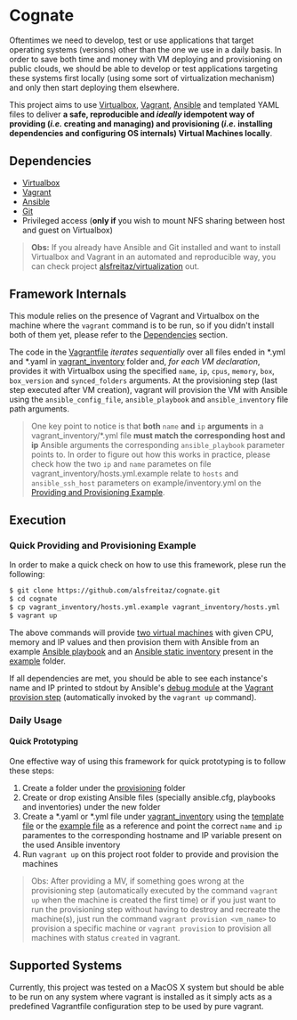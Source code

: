 # Cognate

Oftentimes we need to develop, test or use applications that target operating systems (versions) other than the one we use in a daily basis. In order to save both time and money with VM deploying and provisioning on public clouds, we should be able to develop or test applications targeting these systems first locally (using some sort of virtualization mechanism) and only then start deploying them elsewhere.

This project aims to use [Virtualbox](https://www.virtualbox.org/), [Vagrant](https://www.vagrantup.com/), [Ansible](https://docs.ansible.com/ansible/latest/index.html) and templated YAML files to deliver **a safe, reproducible and *ideally* idempotent way of providing (*i.e.* creating and managing) and provisioning (*i.e.* installing dependencies and configuring OS internals) Virtual Machines locally**.

## Dependencies

* [Virtualbox](https://www.virtualbox.org/)
* [Vagrant](https://www.vagrantup.com/)
* [Ansible](https://docs.ansible.com/ansible/latest/index.html)
* [Git](https://git-scm.com/)
* Privileged access (**only if** you wish to mount NFS sharing between host and guest on Virtualbox)

> **Obs:** If you already have Ansible and Git installed and want to install Virtualbox and Vagrant in an automated and reproducible way, you can check project [alsfreitaz/virtualization](https://github.com/alsfreitaz/virtualization) out.

## Framework Internals

This module relies on the presence of Vagrant and Virtualbox on the machine where the `vagrant` command is to be run, so if you didn't install both of them yet, please refer to the [Dependencies](#dependencies) section.

The code in the [Vagrantfile](Vagrantfile) *iterates sequentially* over all files ended in \*.yml and \*.yaml in [vagrant_inventory](vagrant_inventory) folder and, *for each VM declaration*, provides it with Virtualbox using the specified `name`, `ip`, `cpus`, `memory`, `box`, `box_version` and `synced_folders` arguments. At the provisioning step (last step executed after VM creation), vagrant will provision the VM with Ansible using the `ansible_config_file`, `ansible_playbook` and `ansible_inventory` file path arguments.

> One key point to notice is that **both** `name` **and** `ip` **arguments** in a vagrant_inventory/\*.yml file **must match the corresponding host and ip** Ansible arguments the corresponding `ansible_playbook` parameter points to. In order to figure out how this works in practice, please check how the two `ip` and `name` parametes on file vagrant_inventory/hosts.yml.example relate to `hosts` and `ansible_ssh_host` parameters on example/inventory.yml on the [Providing and Provisioning Example](#providing-and-provisioning-example).

## Execution

### Quick Providing and Provisioning Example

In order to make a quick check on how to use this framework, plese run the following:

```bash
$ git clone https://github.com/alsfreitaz/cognate.git
$ cd cognate
$ cp vagrant_inventory/hosts.yml.example vagrant_inventory/hosts.yml
$ vagrant up
```

The above commands will provide [two virtual machines](vagrant_inventory/hosts.yml.example) with given CPU, memory and IP values and then provision them with Ansible from an example [Ansible playbook](provisioning/example/main.yml) and an [Ansible static inventory](provisioning/example/inventory.yml) present in the [example](provisioning/example) folder.

If all dependencies are met, you should be able to see each instance's name and IP printed to stdout by Ansible's [debug module](https://docs.ansible.com/ansible/latest/modules/debug_module.html) at the [Vagrant provision step](https://www.vagrantup.com/docs/cli/provision.html) (automatically invoked by the `vagrant up` command).

### Daily Usage

#### Quick Prototyping

One effective way of using this framework for quick prototyping is to follow these steps:

1. Create a folder under the [provisioning](provisioning) folder
1. Create or drop existing Ansible files (specially ansible.cfg, playbooks and inventories) under the new folder
1. Create a \*.yaml or \*.yml file under [vagrant_inventory](vagrant_inventory) using the [template file](vagrant_inventory/hosts.yml.template) or the [example file](vagrant_inventory/hosts.yml.example) as a reference and point the correct `name` and `ip` paramentes to the corresponding hostname and IP variable present on the used Ansible inventory
1. Run `vagrant up` on this project root folder to provide and provision the machines

> Obs: After providing a MV, if something goes wrong at the provisioning step (automatically executed by the command `vagrant up` when the machine is created the first time) or if you just want to run the provisioning step without having to destroy and recreate the machine(s), just run the command `vagrant provision <vm_name>` to provision a specific machine or `vagrant provision` to provision all machines with status `created` in vagrant.

## Supported Systems

Currently, this project was tested on a MacOS X system but should be able to be run on any system where vagrant is installed as it simply acts as a predefined Vagrantfile configuration step to be used by pure vagrant. 
